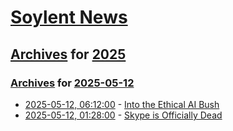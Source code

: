 # [Soylent News](../../../README.md)

## [Archives](../../index.md) for [2025](../index.md)

### [Archives](../../index.md) for [2025-05-12](index.md)

* [2025-05-12, 06:12:00](https://soylentnews.org/article.pl?sid=25/05/11/1323217&from=rss) - [Into the Ethical AI Bush](https://soylentnews.org/article.pl?sid=25/05/11/1323217&from=rss)
* [2025-05-12, 01:28:00](https://soylentnews.org/article.pl?sid=25/05/10/0222240&from=rss) - [Skype is Officially Dead](https://soylentnews.org/article.pl?sid=25/05/10/0222240&from=rss)
